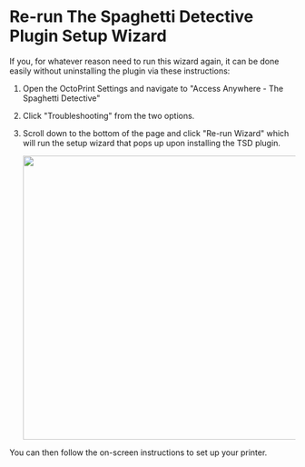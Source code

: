 # Re-run The Spaghetti Detective Plugin Setup Wizard

If you, for whatever reason need to run this wizard again, it can be done easily without uninstalling the plugin via these instructions:

1. Open the OctoPrint Settings and navigate to "Access Anywhere - The Spaghetti Detective"

1. Click "Troubleshooting" from the two options.

1. Scroll down to the bottom of the page and click "Re-run Wizard" which will run the setup wizard that pops up upon installing the TSD plugin.

    <img src="https://raw.githubusercontent.com/TheSpaghettiDetective/TheSpaghettiDetective/master/docs/Rerun-Wizard.png" width="500">

You can then follow the on-screen instructions to set up your printer.
